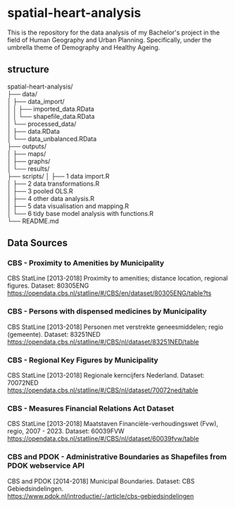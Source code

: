 # spatial-heart-analysis
This is the repository for the data analysis of my Bachelor's project in the field of Human Geography and Urban Planning. Specifically, under the umbrella theme of Demography and Healthy Ageing.
## structure
spatial-heart-analysis/                                                                        
  ├── data/                                                                                                                      
  │   ├── data_import/                                                                                                  
  │   │    ├──  imported_data.RData                                                                                                
  │   │    └──  shapefile_data.RData                                                                                
  │   └── processed_data/                                                                          
  │        ├──  data.RData                                                              
  │        └──  data_unbalanced.RData                                                            
  ├── outputs/                                                                                                              
  │   ├── maps/                                                                                                                                                                                      
  │   ├── graphs/                                                                                                                                                                                         
  │   └── results/                                                           
  ├── scripts/                                                                                                                                                                                                                     │   ├── 1 data import.R                                                                                                                                                                                      
  │   ├── 2 data transformations.R                                   
  │   ├── 3 pooled OLS.R                                                  
  │   ├── 4 other data analysis.R                                              
  │   ├── 5 data visualisation and mapping.R                                     
  │   └── 6 tidy base model analysis with functions.R                                                                                                                                                                         
  └── README.md                                       

## Data Sources
### CBS - Proximity to Amenities by Municipality
CBS StatLine [2013-2018] Proximity to amenities; distance location, regional figures. 
Dataset: 80305ENG https://opendata.cbs.nl/statline/#/CBS/en/dataset/80305ENG/table?ts

### CBS - Persons with dispensed medicines by Municipality
CBS StatLine [2013-2018] Personen met verstrekte geneesmiddelen; regio (gemeente). 
Dataset: 83251NED https://opendata.cbs.nl/statline/#/CBS/nl/dataset/83251NED/table

### CBS - Regional Key Figures by Municipality
CBS StatLine [2013-2018] Regionale kerncijfers Nederland.
Dataset: 70072NED https://opendata.cbs.nl/statline/#/CBS/nl/dataset/70072ned/table

### CBS - Measures Financial Relations Act Dataset
CBS StatLine [2013-2018] Maatstaven Financiële-verhoudingswet (Fvw), regio, 2007 - 2023.
Dataset: 60039FVW https://opendata.cbs.nl/statline/#/CBS/nl/dataset/60039fvw/table

### CBS and PDOK - Administrative Boundaries as Shapefiles from PDOK webservice API
CBS and PDOK [2014-2018] Municipal Boundaries. Dataset: CBS Gebiedsindelingen.       
https://www.pdok.nl/introductie/-/article/cbs-gebiedsindelingen 
                                                                                                                                                                                                                                               
